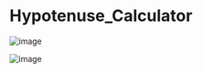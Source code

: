 # Hypotenuse_Calculator
![image](https://user-images.githubusercontent.com/115619988/203218992-a68077ce-e1a5-453d-abe8-b2c68926fe76.png)

![image](https://user-images.githubusercontent.com/115619988/203219043-cb0f87fb-c593-4c7d-a78e-8c0a85653f47.png)
